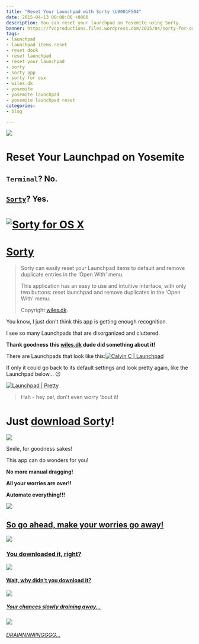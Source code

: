 ```yaml
---
title: "Reset Your Launchpad with Sorty \U0001F504"
date: 2015-04-13 00:00:00 +0000
description: You can reset your launchpad on Yosemite using Sorty.
banner: https://fvcproductions.files.wordpress.com/2015/04/sorty-for-os-x.png?w=1024&h=435&crop=1
tags:
- launchpad
- launchpad items reset
- reset dock
- reset launchpad
- reset your launchpad
- sorty
- sorty app
- sorty for osx
- wiles.dk
- yosemite
- yosemite launchpad
- yosemite launchpad reset
categories:
- blog

---
```

![](//img.informer.com/icons_mac/png/48/297/297271.png)

# Reset Your Launchpad on Yosemite

## `Terminal`? No.

## [`Sorty`](//wiles.dk/ "Sorty for OSX")? Yes.

# [![Sorty for OS X](//fvcproductions.files.wordpress.com/2015/04/sorty-for-os-x.png)](//fvcproductions.files.wordpress.com/2015/04/sorty-for-os-x.png)

# [Sorty](//wiles.dk/ "Sorty for OSX")

> Sorty can easily reset your Launchpad items to default and remove duplicate entries in the ‘Open With' menu.
>
> This application has an easy to use and intuitive interface, with only two buttons: reset launchpad and remove duplicates in the ‘Open With' menu.
>
> Copyright [wiles.dk](//wiles.dk/ "Wiles.dk").

You know, I just don't think this app is getting enough recognition.

I see so many Launchpads that are disorganized and cluttered.

**Thank goodness** **this [wiles.dk](//wiles.dk/ "Wiles.dk") dude did something about it!**

There are Launchpads that look like this:[![Calvin C |
Launchpad](//fvcproductions.files.wordpress.com/2015/04/screen-shot-2015-04-13-at-11-30-06-am.png)](//fvcproductions.files.wordpress.com/2015/04/screen-shot-2015-04-13-at-11-30-06-am.png)

If only it could go back to its default settings and look pretty again, like the Launchpad below… :wink:

[![Launchpad |
Pretty](//fvcproductions.files.wordpress.com/2015/04/screenshot-2015-04-13-22-36-38.png)](//fvcproductions.files.wordpress.com/2015/04/screenshot-2015-04-13-22-36-38.png)

> Hah - hey pal, don't even worry 'bout it!

# Just [download Sorty](//wiles.dk/ "Sorty for OS X")!

![](//www.quickmeme.com/img/f0/f0dde7807d61217dd7acc9b55667c2320e46fe62fcf1d95714f0fb563280d18f.jpg)

Smile, for goodness sakes!

This app can do wonders for you!

**No more manual dragging!**

**All your worries are over!!**

**Automate everything!!!**

![](//fvcproductions.files.wordpress.com/2015/04/012c4-littlekidhappy.png)

## [So go ahead, make your worries go away!](//wiles.dk/ "Sorty for OS X")

![](//i0.kym-cdn.com/photos/images/masonry/000/259/943/694.png)

### [You downloaded it, right?](//wiles.dk/ "Sorty for OS X")

![](//imgflip.com/s/meme/Jackie-Chan-WTF.jpg)

#### [Wait, why didn't you download it?](//wiles.dk/ "Sorty for OS X")

![](//40.media.tumblr.com/tumblr_lxsx4pAafb1qfu4tho1_500.png)

##### [Your chances slowly draining away…](//wiles.dk/ "Sorty for OS X")

![](//s-media-cache-ak0.pinimg.com/originals/45/55/e7/4555e732a56e8faa1bd65aacac7cae3e.jpg)

###### [DRAINNNNIINGGGG…](//wiles.dk/ "Sorty for OS X")
